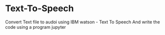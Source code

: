 # Text-To-Speech

Convert Text file to audoi  using IBM watson - Text To Speech  And write the code using a program jupyter
